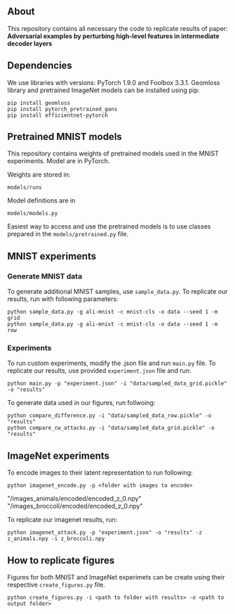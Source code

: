 ## About
This repository contains all necessary the code to replicate results of paper: **Adversarial examples by perturbing high-level features in intermediate decoder layers**

## Dependencies
We use libraries with versions: PyTorch 1.9.0 and  Foolbox 3.3.1. Geomloss library and pretrained ImageNet models can be installed using pip:
```
pip install geomloss
pip install pytorch_pretrained_gans
pip install efficientnet-pytorch
```
## Pretrained MNIST models
This repository contains weights of pretrained models used in the MNIST experiments. Model are in PyTorch.


Weights are stored in:
```
models/runs
```

Model definitions are in 

```
models/models.py
```

Easiest way to access and use the pretrained models is to use classes prepared in the ``` models/pretrained.py ``` file.

## MNIST experiments
### Generate MNIST data

To generate additional MNIST samples, use ```sample_data.py```. To replicate our results, run with following parameters:
```shell
python sample_data.py -g ali-mnist -c mnist-cls -o data --seed 1 -m grid
python sample_data.py -g ali-mnist -c mnist-cls -o data --seed 1 -m row
```

### Experiments

To run custom experiments, modify the .json file and run ```main.py``` file. To replicate our results, use provided ```experiment.json``` file and run:
```shell
python main.py -p "experiment.json" -i "data/sampled_data_grid.pickle" -o "results"
```

To generate data used in our figures, run follwoing:
```shell
python compare_difference.py -i "data/sampled_data_row.pickle" -o "results"
python compare_cw_attacks.py -i "data/sampled_data_grid.pickle" -o "results"
```

## ImageNet experiments

To encode images to their latent representation to run following:
```shell
python imagenet_encode.py -p <folder with images to encode>
```

"/images_animals/encoded/encoded_z_0.npy"
"/images_broccoli/encoded/encoded_z_0.npy"

To replicate our imagenet results, run:
```shell
python imagenet_attack.py -p "experiment.json" -o "results" -z z_animals.npy -i z_broccoli.npy
```

## How to replicate figures
Figures for both MNIST and ImageNet experimets can be create using their respective ```create_figures.py``` file.

```shell
python create_figures.py -i <path to folder with results> -o <path to output folder>
```

